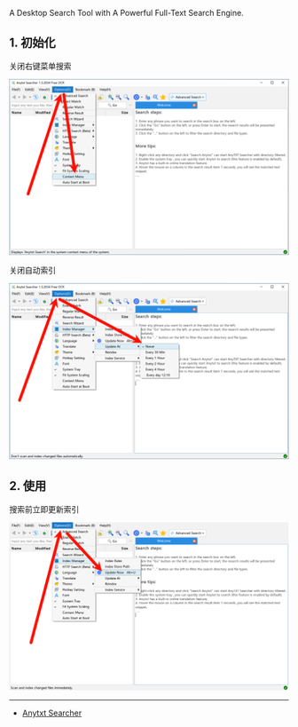 A Desktop Search Tool with A Powerful Full-Text Search Engine.

## 1. 初始化

关闭右键菜单搜索

![关闭右键菜单搜索](./../../../../../images/Anytxt_Searcher/%E5%85%B3%E9%97%AD%E5%8F%B3%E9%94%AE%E8%8F%9C%E5%8D%95%E6%90%9C%E7%B4%A2.png)

关闭自动索引

![关闭自动索引](./../../../../../images/Anytxt_Searcher/%E5%85%B3%E9%97%AD%E8%87%AA%E5%8A%A8%E7%B4%A2%E5%BC%95.png)

## 2. 使用

搜索前立即更新索引

![搜索前立即更新索引](./../../../../../images/Anytxt_Searcher/%E6%90%9C%E7%B4%A2%E5%89%8D%E7%AB%8B%E5%8D%B3%E6%9B%B4%E6%96%B0%E7%B4%A2%E5%BC%95.png)

---

- [Anytxt Searcher](https://anytxt.net/)

